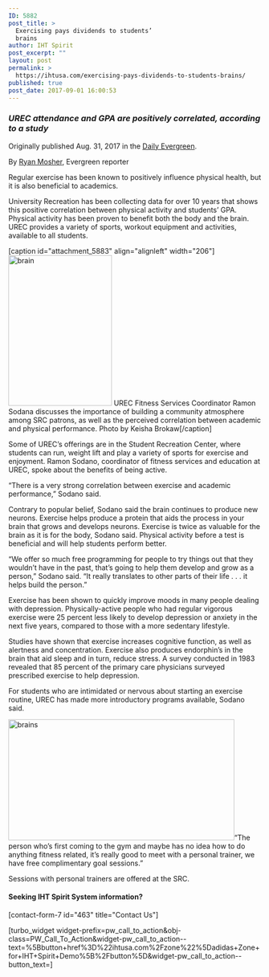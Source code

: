 ```yaml
---
ID: 5882
post_title: >
  Exercising pays dividends to students’
  brains
author: IHT Spirit
post_excerpt: ""
layout: post
permalink: >
  https://ihtusa.com/exercising-pays-dividends-to-students-brains/
published: true
post_date: 2017-09-01 16:00:53
---
```

<h3><em>UREC attendance and GPA are positively correlated, according to a study</em></h3>
Originally published Aug. 31, 2017 in the <a href="https://dailyevergreen.com/14058/sports/exercising-pays-dividends-to-your-brain/" target="_blank" rel="noopener">Daily Evergreen</a>.

By <a href="https://dailyevergreen.com/staff/?writer=Ryan%20Mosher">Ryan Mosher</a>, Evergreen reporter
<p id="graph1">Regular exercise has been known to positively influence physical health, but it is also beneficial to academics.</p>
<p id="graph2">University Recreation has been collecting data for over 10 years that shows this positive correlation between physical activity and students’ GPA. Physical activity has been proven to benefit both the body and the brain. UREC provides a variety of sports, workout equipment and activities, available to all students.</p>
<!--more-->

[caption id="attachment_5883" align="alignleft" width="206"]<a href="https://ihtusa.com/wp-content/uploads/2017/09/WEB-30-687x1000.jpg"><img class="size-medium wp-image-5883" src="https://ihtusa.com/wp-content/uploads/2017/09/WEB-30-687x1000-206x300.jpg" alt="brain" width="206" height="300" /></a> UREC Fitness Services Coordinator Ramon Sodana discusses the importance of building a community atmosphere among SRC patrons, as well as the perceived correlation between academic and physical performance. Photo by Keisha Brokaw[/caption]
<p id="graph3">Some of UREC’s offerings are in the Student Recreation Center, where students can run, weight lift and play a variety of sports for exercise and enjoyment. Ramon Sodano, coordinator of fitness services and education at UREC, spoke about the benefits of being active.</p>
<p id="graph4">“There is a very strong correlation between exercise and academic performance,” Sodano said.</p>
<p id="graph5">Contrary to popular belief, Sodano said the brain continues to produce new neurons. Exercise helps produce a protein that aids the process in your brain that grows and develops neurons. Exercise is twice as valuable for the brain as it is for the body, Sodano said. Physical activity before a test is beneficial and will help students perform better.</p>
<p id="graph6">“We offer so much free programming for people to try things out that they wouldn’t have in the past, that’s going to help them develop and grow as a person,” Sodano said. “It really translates to other parts of their life . . . it helps build the person.”</p>
<p id="graph7">Exercise has been shown to quickly improve moods in many people dealing with depression. Physically-active people who had regular vigorous exercise were 25 percent less likely to develop depression or anxiety in the next five years, compared to those with a more sedentary lifestyle.</p>
<p id="graph8">Studies have shown that exercise increases cognitive function, as well as alertness and concentration. Exercise also produces endorphin’s in the brain that aid sleep and in turn, reduce stress. A survey conducted in 1983 revealed that 85 percent of the primary care physicians surveyed prescribed exercise to help depression.</p>
<p id="graph9">For students who are intimidated or nervous about starting an exercise routine, UREC has made more introductory programs available, Sodano said.</p>
<p id="graph10"><a href="https://ihtusa.com/wp-content/uploads/2017/09/jackie-helms-aerobics-450-feature.jpg"><img class="alignright wp-image-5884" src="https://ihtusa.com/wp-content/uploads/2017/09/jackie-helms-aerobics-450-feature-300x161.jpg" alt="brains" width="450" height="241" /></a>“The person who’s first coming to the gym and maybe has no idea how to do anything fitness related, it’s really good to meet with a personal trainer, we have free complimentary goal sessions.”</p>
<p id="graph11">Sessions with personal trainers are offered at the SRC.</p>

<h4>Seeking IHT Spirit System information?</h4>
[contact-form-7 id="463" title="Contact Us"]

[turbo_widget widget-prefix=pw_call_to_action&obj-class=PW_Call_To_Action&widget-pw_call_to_action--text=%5Bbutton+href%3D%22ihtusa.com%2Fzone%22%5Dadidas+Zone+for+IHT+Spirit+Demo%5B%2Fbutton%5D&widget-pw_call_to_action--button_text=]